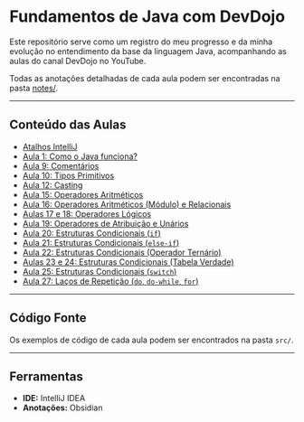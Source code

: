 # Fundamentos de Java com DevDojo

Este repositório serve como um registro do meu progresso e da minha evolução no entendimento da base da linguagem Java, acompanhando as aulas do canal DevDojo no YouTube.

Todas as anotações detalhadas de cada aula podem ser encontradas na pasta [notes/](notes/).

---

## Conteúdo das Aulas

* [Atalhos IntelliJ](notes/AtalhosIntelliJ.md)
* [Aula 1: Como o Java funciona?](notes/ComoOJavaFunciona.md)
* [Aula 9: Comentários](notes/Comentarios.md)
* [Aula 10: Tipos Primitivos](notes/TiposPrimitivos.md)
* [Aula 12: Casting](notes/Casting.md)
* [Aula 15: Operadores Aritméticos](notes/OperadoresAritmeticos.md)
* [Aula 16: Operadores Aritméticos (Módulo) e Relacionais](notes/OperadoresModuloRelacionais.md)
* [Aulas 17 e 18: Operadores Lógicos](notes/OperadoresLogicos.md)
* [Aula 19: Operadores de Atribuição e Unários](notes/OperadoresAtribuicaoUnarios.md)
* [Aula 20: Estruturas Condicionais (`if`)](notes/EstruturasCondicionaisIf.md)
* [Aula 21: Estruturas Condicionais (`else-if`)](notes/EstruturasCondicionaisElseIf.md)
* [Aula 22: Estruturas Condicionais (Operador Ternário)](notes/EstruturasCondicionaisTernario.md)
* [Aulas 23 e 24: Estruturas Condicionais (Tabela Verdade)](notes/EstruturasCondicionaisTabelaVerdade.md)
* [Aula 25: Estruturas Condicionais (`switch`)](notes/EstruturasCondicionaisSwitch.md)
* [Aula 27: Laços de Repetição (`do`, `do-while`, `for`)](notes/EstruturasCondicionaisSwitch.md)
---

## Código Fonte

Os exemplos de código de cada aula podem ser encontrados na pasta `src/`.

---

## Ferramentas

* **IDE:** IntelliJ IDEA
* **Anotações:** Obsidian